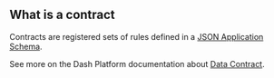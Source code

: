 ## What is a contract 

Contracts are registered sets of rules defined in a [JSON Application Schema](../../getting-started/core-concepts#app-schema-and-contracts).

See more on the Dash Platform documentation about [Data Contract](https://dashplatform.readme.io/docs/explanation-platform-protocol-data-contract).

